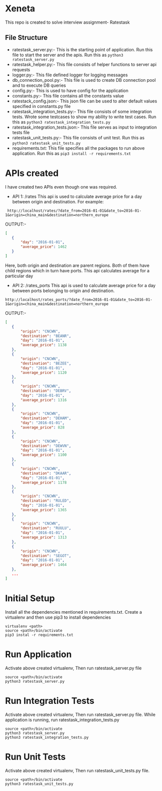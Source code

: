 # Xeneta
This repo is created to solve interview assignment- Ratestask

## File Structure
* ratestask_server.py:- This is the starting point of application. Run this file to start the server and the apis. Run this as ```python3 ratestask_server.py```
* ratestask_helper.py:- This file consists of helper functions to server api requests
* logger.py:- This file defined logger for logging messages
* db_connection_pool.py:- This file is used to create DB connection pool and to execute DB queries
* config.py:- This is used to have config for the application
* constants.py:- This file contains all the constants value
* ratestack_config.json:- This json file can be used to alter default values specified in constants.py file
* ratestask_integration_tests.py:- This file consists of some integration tests. Wrote some testcases to show my ability to write test cases. Run this as `python3 ratestask_integration_tests.py`
* ratestask_integration_tests.json:- This file serves as input to integration tests file
* ratestask_unit_tests.py:- This file consists of unit test. Run this as `python3 ratestask_unit_tests.py`
* requirements.txt: This file specifies all the packages to run above application. Run this as `pip3 install -r requirements.txt`

# APIs created
 I have created two APIs even though one was required.

 * API 1: /rates
 This api is used to calculate average price for a day between origin and destination. For example:

```
 http://localhost/rates/?date_from=2016-01-01&date_to=2016-01-1&origin=china_main&destination=northern_europe
 ```

 OUTPUT:-
 ```json
 [
    {
        "day": "2016-01-01", 
        "average_price": 1462
    }
]
 ```
 Here, both origin and destination are parent regions. Both of them have child regions which in turn have ports. This api calculates average for a particular day

 * API 2: /rates_ports
 This api is used to calculate average price for a day between ports belonging to origin and destination. 

 ```
 http://localhost/rates_ports/?date_from=2016-01-01&date_to=2016-01-1&origin=china_main&destination=northern_europe
 ```

 OUTPUT:-
 ```json
 [
    {
        "origin": "CNCWN", 
        "destination": "BEANR", 
        "day": "2016-01-01", 
        "average_price": 1138
    }, 
    {
        "origin": "CNCWN", 
        "destination": "BEZEE", 
        "day": "2016-01-01", 
        "average_price": 1120
    }, 
    {
        "origin": "CNCWN", 
        "destination": "DEBRV", 
        "day": "2016-01-01", 
        "average_price": 1316
    }, 
    {
        "origin": "CNCWN", 
        "destination": "DEHAM", 
        "day": "2016-01-01", 
        "average_price": 828
    }, 
    {
        "origin": "CNCWN", 
        "destination": "DEWVN", 
        "day": "2016-01-01", 
        "average_price": 1100
    }, 
    {
        "origin": "CNCWN", 
        "destination": "DKAAR", 
        "day": "2016-01-01", 
        "average_price": 1178
    }, 
    {
        "origin": "CNCWN", 
        "destination": "RULED", 
        "day": "2016-01-01", 
        "average_price": 1365
    }, 
    {
        "origin": "CNCWN", 
        "destination": "RUULU", 
        "day": "2016-01-01", 
        "average_price": 1313
    }, 
    {
        "origin": "CNCWN", 
        "destination": "SEGOT", 
        "day": "2016-01-01", 
        "average_price": 1464
    }, 
    ...
 ]
 ```

 # Initial Setup

 Install all the dependencies mentioned in requirements.txt. Create a virtualenv and then use pip3 to install dependencies

 ```
 virtualenv <path>
 source <path>/bin/activate
 pip3 instal -r requirements.txt
 ```

 # Run Application

 Activate above created virtualenv, Then run ratestask_server.py file

 ```
 source <path>/bin/activate
 python3 ratestask_server.py
 ```

# Run Integration Tests
Activate above created virtualenv, Then run ratestask_server.py file. While application is running, run ratestask_integration_tests.py

```
source <path>/bin/activate
python3 ratestask_server.py
python3 ratestask_integration_tests.py
```

# Run Unit Tests
Activate above created virtualenv, Then run ratestask_unit_tests.py file.

```
source <path>/bin/activate
python3 ratestask_unit_tests.py
```